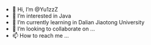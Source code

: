 - 👋 Hi, I’m @Yu1zzZ
- 👀 I’m interested in Java
- 🌱 I’m currently learning in Dalian Jiaotong University
- 💞️ I’m looking to collaborate on ...
- 📫 How to reach me ...

<!---
Yu1zzZ/Yu1zzZ is a ✨ special ✨ repository because its `README.md` (this file) appears on your GitHub profile.
You can click the Preview link to take a look at your changes.
--->
